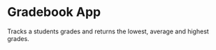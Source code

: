 <h1>Gradebook App</h1>

<p>Tracks a students grades and returns the lowest, average and highest grades.</p>
